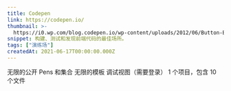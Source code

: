 ```yaml
---
title: Codepen
link: https://codepen.io/
thumbnail: >-
  https://i0.wp.com/blog.codepen.io/wp-content/uploads/2012/06/Button-Black-Small.png?resize=125%2C125&ssl=1
snippet: 构建、测试和发现前端代码的最佳场所。
tags: ["演练场"]
createdAt: 2021-06-17T00:00:00.000Z
---
```

无限的公开 Pens 和集合
无限的模板
调试视图（需要登录）
1 个项目，包含 10 个文件